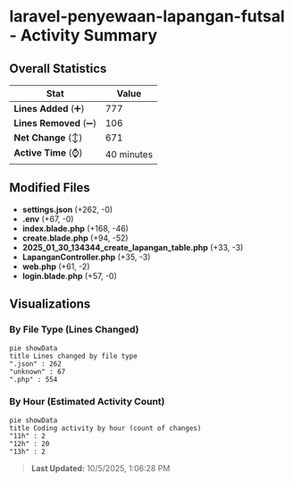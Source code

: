 # laravel-penyewaan-lapangan-futsal - Activity Summary 

## Overall Statistics

| Stat                   | Value                                                             |
| ---------------------- | ----------------------------------------------------------------- |
| **Lines Added** (➕)   | 777                                          |
| **Lines Removed** (➖) | 106                                        |
| **Net Change** (↕)    | 671                |
| **Active Time** (⌚)   | 40 minutes |


## Modified Files
- **settings.json** (+262, -0)
- **.env** (+67, -0)
- **index.blade.php** (+168, -46)
- **create.blade.php** (+94, -52)
- **2025_01_30_134344_create_lapangan_table.php** (+33, -3)
- **LapanganController.php** (+35, -3)
- **web.php** (+61, -2)
- **login.blade.php** (+57, -0)

## Visualizations

### By File Type (Lines Changed)

```mermaid
pie showData
title Lines changed by file type
".json" : 262
"unknown" : 67
".php" : 554
```

### By Hour (Estimated Activity Count)

```mermaid
pie showData
title Coding activity by hour (count of changes)
"11h" : 2
"12h" : 20
"13h" : 2
```


> **Last Updated:** 10/5/2025, 1:06:28 PM